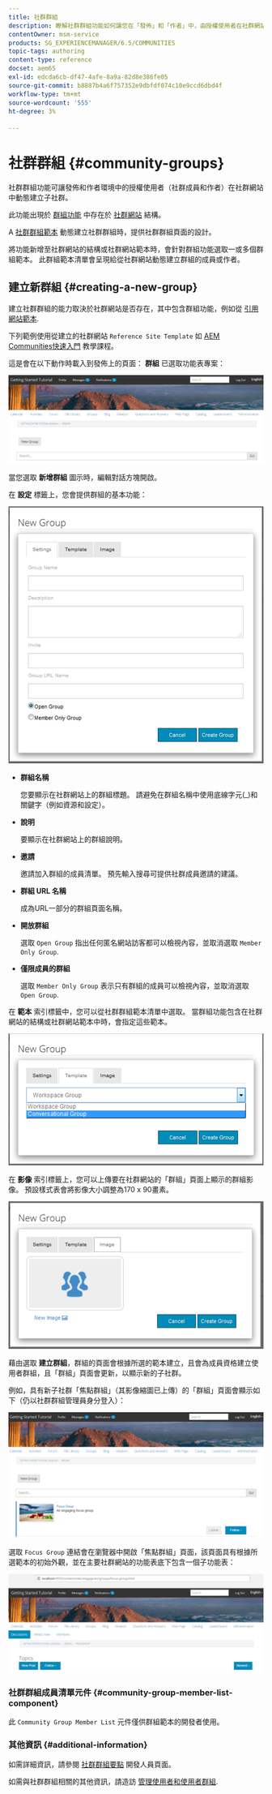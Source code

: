 ```yaml
---
title: 社群群組
description: 瞭解社群群組功能如何讓您在「發佈」和「作者」中，由授權使用者在社群網站中以動態方式建立子社群。
contentOwner: msm-service
products: SG_EXPERIENCEMANAGER/6.5/COMMUNITIES
topic-tags: authoring
content-type: reference
docset: aem65
exl-id: edcda6cb-df47-4afe-8a9a-82d8e386fe05
source-git-commit: b8887b4a6f757352e9dbfdf074c10e9ccd6dbd4f
workflow-type: tm+mt
source-wordcount: '555'
ht-degree: 3%

---
```


# 社群群組 {#community-groups}

社群群組功能可讓發佈和作者環境中的授權使用者（社群成員和作者）在社群網站中動態建立子社群。

此功能出現於 [群組功能](/help/communities/functions.md#groups-function) 中存在於 [社群網站](/help/communities/sites-console.md) 結構。

A [社群群組範本](/help/communities/tools-groups.md) 動態建立社群群組時，提供社群群組頁面的設計。

將功能新增至社群網站的結構或社群網站範本時，會針對群組功能選取一或多個群組範本。 此群組範本清單會呈現給從社群網站動態建立群組的成員或作者。

## 建立新群組 {#creating-a-new-group}

建立社群群組的能力取決於社群網站是否存在，其中包含群組功能，例如從 [引用網站範本](/help/communities/sites.md).

下列範例使用從建立的社群網站 `Reference Site Template` 如 [AEM Communities快速入門](/help/communities/getting-started.md) 教學課程。

這是會在以下動作時載入到發佈上的頁面： **群組** 已選取功能表專案：

![new-group](assets/new-group.png)

當您選取 **新增群組** 圖示時，編輯對話方塊開啟。

在 **設定** 標籤上，您會提供群組的基本功能：

![群組設定](assets/group-settings.png)

* **群組名稱**

  您要顯示在社群網站上的群組標題。 請避免在群組名稱中使用底線字元(_)和關鍵字（例如資源和設定）。

* **說明**

  要顯示在社群網站上的群組說明。

* **邀請**

  邀請加入群組的成員清單。 預先輸入搜尋可提供社群成員邀請的建議。

* **群組 URL 名稱**

  成為URL一部分的群組頁面名稱。

* **開放群組**

  選取 `Open Group` 指出任何匿名網站訪客都可以檢視內容，並取消選取 `Member Only Group`.

* **僅限成員的群組**

  選取 `Member Only Group` 表示只有群組的成員可以檢視內容，並取消選取 `Open Group`.

在 **範本** 索引標籤中，您可以從社群群組範本清單中選取。 當群組功能包含在社群網站的結構或社群網站範本中時，會指定這些範本。

![group-template](assets/group-template.png)

在 **影像** 索引標籤上，您可以上傳要在社群網站的「群組」頁面上顯示的群組影像。 預設樣式表會將影像大小調整為170 x 90畫素。

![group-image](assets/group-image.png)

藉由選取 **建立群組**，群組的頁面會根據所選的範本建立，且會為成員資格建立使用者群組，且「群組」頁面會更新，以顯示新的子社群。

例如，具有新子社群「焦點群組」（其影像縮圖已上傳）的「群組」頁面會顯示如下（仍以社群群組管理員身分登入）：

![group-page](assets/group-page.png)

選取 `Focus Group` 連結會在瀏覽器中開啟「焦點群組」頁面，該頁面具有根據所選範本的初始外觀，並在主要社群網站的功能表底下包含一個子功能表：

![open-group-page](assets/open-group-page.png)

### 社群群組成員清單元件 {#community-group-member-list-component}

此 `Community Group Member List` 元件僅供群組範本的開發者使用。

### 其他資訊 {#additional-information}

如需詳細資訊，請參閱 [社群群組要點](/help/communities/essentials-groups.md) 開發人員頁面。

如需與社群群組相關的其他資訊，請造訪 [管理使用者和使用者群組](/help/communities/users.md).
